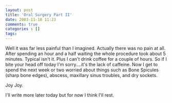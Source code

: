 ```yaml
---
layout: post
title: 'Oral Surgery Part II'
date: 2003-11-18 11:23
comments: true
categories : []
tags:
---
```

Well it was far less painful than I imagined. Actually there was no pain at
all. After spending an hour and a half waiting the whole procedure took about 5
minutes. Typical isn't it. Plus I can't drink coffee for a couple of hours. So
if I bite your head off today I'm sorry....it's the lack of caffeine. Now I get
to spend the next week or two worried about things such as Bone Spicules (sharp
bone edges), abscess, maxillary sinus troubles, and dry sockets.

Joy Joy.

I'll write more later today but for now I think I'll rest.

